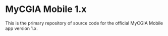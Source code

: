 MyCGIA Mobile 1.x
=================

This is the primary repository of source code for the official MyCGIA Mobile app version 1.x.
